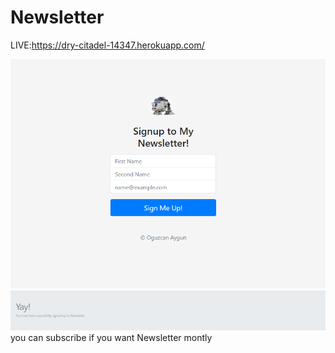 # Newsletter
LIVE:https://dry-citadel-14347.herokuapp.com/ <br>

<img src="public/images/1.png"> <br>
<img src="public/images/2.png">
you can subscribe if you want Newsletter montly <br>
